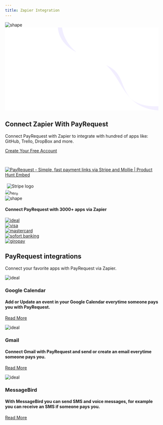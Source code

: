 ```yaml
---
title: Zapier Integration
---
```


<section class="hero-section">
         <!-- Hero Shape Start -->

 <div class="hero-shape5">

<img src="https://payrequest.io/assets/logos/Icon%20white.png" alt="shape" style="max-width: 160px;">
         </div>
         <!-- Hero Shape End -->

 <!-- Hero Bg Start -->
 <div class="hero-bg">
            <img src="assets/img/hero_shape.png" alt="hero shape">
         </div>
         <!-- Hero Bg End -->

 <div class="container">
            <div class="row align-items-center">
             <div class="col-lg-6 col-md-6">
                  <div class="hero-left">
<h2> Connect Zapier <span class="underline">With PayRequest</span>
</h2>

<p>Connect PayRequest with Zapier to integrate with hundred of apps like: GitHub, Trello, DropBox and more.

</p>

<a href="http://dashboard.payrequest.io/" class="theme-btn mt-4"> Create Your Free Account<span class="fa fa-chevron-right" aria-hidden="true"></span></a>
 </div>



<div class="mt-3" style="/* margin-bottom: 150px; */">
<br> 

<a href="https://www.producthunt.com/posts/payrequest?utm_source=badge-featured&amp;utm_medium=badge&amp;utm_souce=badge-payrequest" target="_blank"><img src="https://api.producthunt.com/widgets/embed-image/v1/featured.svg?post_id=176421&amp;theme=dark" alt="PayRequest - Simple, fast payment links via Stripe and Mollie | Product Hunt Embed" style="width: 250px; height: 54px;" width="250px" height="54px"></a>

<img alt="Stripe logo" src="https://payrequest.io/assets/img/stripe-partner-badges/L_Color_Solid.svg" style="height: 63px;padding: 6px;">

<!-- TrustBox widget - Micro Review Count -->

<!-- End TrustBox widget -->
 </div>
</div>

 <div class="col-lg-6 col-md-6">
                  <div class="hero-right">
                   <img src="https://media.payrequest.nl/images/banners/zapier-integration.png" alt="hero" style="
    transform: perspective(1000px) rotateY(-13deg) rotateX(5deg) rotateZ(7deg) scaleY(0.9) scaleX(0.95) translateX(-3%) translateY(-3%);
">
                     <div class="hero-dot-shape">
                 <img src="http://themescare.com/demos/robofume-view/assets/img/hero-dot-shape.png" alt="shape">
                     </div>
                  </div>
               </div>
            </div>
         </div>
</section>


<!-- Companies Section Start -->
 <section class="companies-section section_b_70 wow fadeInUp" data-wow-duration="1s" data-wow-delay="0.2s">
         <div class="container">
            <div class="row align-items-center">
               <div class="col-lg-6">
                  <div class="companies-left">
                     <h4> Connect PayRequest with 3000+ apps via Zapier </h4>
                  </div>
               </div>
               <div class="col-lg-6">
                  <div class="companies-slider owl-carousel">
                     <div class="single-com-slider">
                        <a href="https://payrequest.io/payment-methods/ideal">
                        <img src="https://payrequest.io/assets/img/payment-icons/ideal@2x.png" alt="ideal" />
                        </a>
                     </div>
                     <div class="single-com-slider">
                        <a href="#"><img src="https://payrequest.io/assets/img/payment-icons/visa@2x.png" alt="visa" /></a>
                     </div>
                     <div class="single-com-slider">
                        <a href="#"><img src="https://payrequest.io/assets/img/payment-icons/mastercard@2x.png" alt="mastercard" /></a>
                     </div>
                     <div class="single-com-slider">
                        <a href="#"><img src="https://payrequest.io/assets/img/payment-icons/sofort@2x.png" alt="sofort banking" /></a>
                     </div>

  <div class="single-com-slider">
                        <a href="#"><img src="https://payrequest.io/assets/img/payment-icons/giropay@2x.png" alt="giropay" /></a>
                     </div>


 </div>
               </div>
            </div>
         </div>
      </section>
 <!-- Companies Section End -->

<section class="blog-section section_100">
<div class="container">
            <div class="row align-items-center">
               <div class="col-lg-6 col-md-12">
                  <div class="section-title wow fadeInLeft" data-wow-duration="1s" data-wow-delay="0.3s" style="visibility: visible; animation-duration: 1s; animation-delay: 0.3s; animation-name: fadeInLeft;">
                     <h2><span>PayRequest</span> integrations</h2>
</div>
</div>
               <div class="col-lg-6 col-md-12">
                  <div class="section-para wow fadeInRight" data-wow-duration="1s" data-wow-delay="0.4s" style="visibility: visible; animation-duration: 1s; animation-delay: 0.4s; animation-name: fadeInRight;">
                     <p>Connect your favorite apps with PayRequest via Zapier.</p>
</div>
</div>
</div>
            <div class="row">
               <div class="col-lg-4 col-md-6">
                  <div class="blog-item wow fadeInLeft" data-wow-duration="1s" data-wow-delay="0.3s" style="visibility: visible; animation-duration: 1s; animation-delay: 0.3s; animation-name: fadeInLeft;">

<div class="blog-desc">
 <div class="meta-image">
                           <div class="single-com-slider">
<img src="https://zapier-images.imgix.net/storage/services/62c82a7958c6c29736f17d0495b6635c.png?auto=format&amp;ixlib=react-9.0.2&amp;ar=undefined&amp;fit=crop&amp;h=84&amp;w=84&amp;q=50&amp;dpr=2" alt="ideal">
</div>
 <div class="tags">

<h3>Google Calendar

</h3>
</div>
</div>
<div class="blog-text">

<h4>Add or Update an event in your Google Calendar everytime someone pays you with PayRequest.
</h4>

<a href="/payment-providers/stripe" class="theme-btn mt-4" style="">Read More<span class="fa fa-chevron-right" aria-hidden="true"></span></a>

</div>
</div>
</div>
</div>
               <div class="col-lg-4 col-md-6">
                  <div class="blog-item wow fadeInLeft" data-wow-duration="1s" data-wow-delay="0.3s" style="visibility: visible; animation-duration: 1s; animation-delay: 0.3s; animation-name: fadeInLeft;">

<div class="blog-desc">
 <div class="meta-image">
                           <div class="single-com-slider">
<img src="https://zapier-images.imgix.net/storage/services/54f0bd6f9c31b757ab20d4c7058dc7c0.png?auto=format&amp;ixlib=react-9.0.2&amp;ar=undefined&amp;fit=crop&amp;h=84&amp;w=84&amp;q=50&amp;dpr=2" alt="ideal">
</div>
 <div class="tags">

<h3>Gmail</h3>
</div>
</div>
<div class="blog-text">

<h4>Connect Gmail with PayRequest and send or create an email everytime someone pays you.
</h4>

<a href="/payment-providers/stripe" class="theme-btn mt-4" style="">Read More<span class="fa fa-chevron-right" aria-hidden="true"></span></a>

</div>
</div>
</div>
</div>
               <div class="col-lg-4 col-md-6">
                  <div class="blog-item wow fadeInLeft" data-wow-duration="1s" data-wow-delay="0.3s" style="visibility: visible; animation-duration: 1s; animation-delay: 0.3s; animation-name: fadeInLeft;">

<div class="blog-desc">
 <div class="meta-image">
                           <div class="single-com-slider">

<img src="https://zapier-images.imgix.net/storage/developer/13c1832bd352ae605dac38d80a9b5902_2.png?auto=format&amp;ixlib=react-9.0.2&amp;ar=undefined&amp;fit=crop&amp;h=105&amp;w=105&amp;q=50&amp;dpr=2" alt="ideal">
</div>
 <div class="tags">

<h3>MessageBird</h3>
</div>
</div>
<div class="blog-text">

<h4>With MessageBird you can send SMS and voice messages, for example you can receive an SMS if someone pays you.
</h4>

<a href="/payment-providers/stripe" class="theme-btn mt-4" style="">Read More<span class="fa fa-chevron-right" aria-hidden="true"></span></a>

</div>
</div>
</div>
</div>
</div>
</div>
</section>